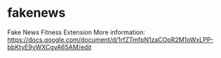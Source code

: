 # fakenews
Fake News Fitness Extension
More information: https://docs.google.com/document/d/1rfZTmfpN1zaCOpR2M1oWxLPP-bbKtyE9vWXCgvA65AM/edit
